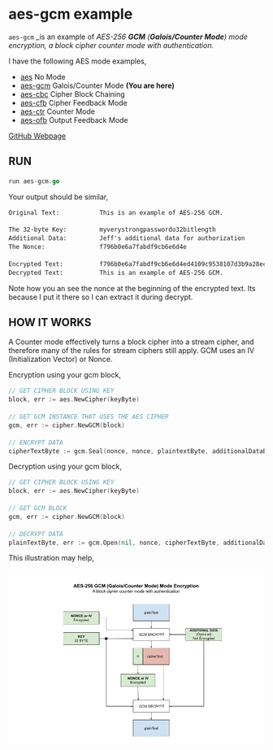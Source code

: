 # aes-gcm example

`aes-gcm` _is an example of
_AES-256 **GCM** (**Galois/Counter Mode**) mode encryption,
a block cipher counter mode with authentication._

I have the following AES mode examples,

* [aes](https://github.com/JeffDeCola/my-go-examples/tree/master/encryption-decryption/aes)
  No Mode
* [aes-gcm](https://github.com/JeffDeCola/my-go-examples/tree/master/encryption-decryption/aes-gcm)
  Galois/Counter Mode **(You are here)**
* [aes-cbc](https://github.com/JeffDeCola/my-go-examples/tree/master/encryption-decryption/aes-cbc)
  Cipher Block Chaining
* [aes-cfb](https://github.com/JeffDeCola/my-go-examples/tree/master/encryption-decryption/aes-cfb)
  Cipher Feedback Mode
* [aes-ctr](https://github.com/JeffDeCola/my-go-examples/tree/master/encryption-decryption/aes-ctr)
  Counter Mode
* [aes-ofb](https://github.com/JeffDeCola/my-go-examples/tree/master/encryption-decryption/aes-ofb)
  Output Feedback Mode

[GitHub Webpage](https://jeffdecola.github.io/my-go-examples/)

## RUN

```go
run aes-gcm.go
```

Your output should be similar,

```txt
Original Text:           This is an example of AES-256 GCM.

The 32-byte Key:         myverystrongpasswordo32bitlength
Additional Data:         Jeff's additional data for authorization
The Nonce:               f796b0e6a7fabdf9cb6e6d4e

Encrypted Text:          f796b0e6a7fabdf9cb6e6d4ed4109c9538107d3b9a28ecefde2b69608798209ca9ae3932e7ddc1c1884d2bb7d3aed3d85ed56a9f60389503b9b7c08e8121
Decrypted Text:          This is an example of AES-256 GCM.
```

Note how you an see the nonce at the beginning of the encrypted text.
Its because I put it there so I can extract it during decrypt.

## HOW IT WORKS

A Counter mode effectively turns a block cipher into a stream cipher,
and therefore many of the rules for stream ciphers still apply.
GCM uses an IV (Initialization Vector) or Nonce.

Encryption using your gcm block,

```go
// GET CIPHER BLOCK USING KEY
block, err := aes.NewCipher(keyByte)

// GET GCM INSTANCE THAT USES THE AES CIPHER
gcm, err := cipher.NewGCM(block)

// ENCRYPT DATA
cipherTextByte := gcm.Seal(nonce, nonce, plaintextByte, additionalDataByte)
```

Decryption using your gcm block,

```go
// GET CIPHER BLOCK USING KEY
block, err := aes.NewCipher(keyByte)

// GET GCM BLOCK
gcm, err := cipher.NewGCM(block)

// DECRYPT DATA
plainTextByte, err := gcm.Open(nil, nonce, cipherTextByte, additionalDataByte)
```

This illustration may help,

![IMAGE - aes-gcm - IMAGE](../../docs/pics/aes-gcm.jpg)
